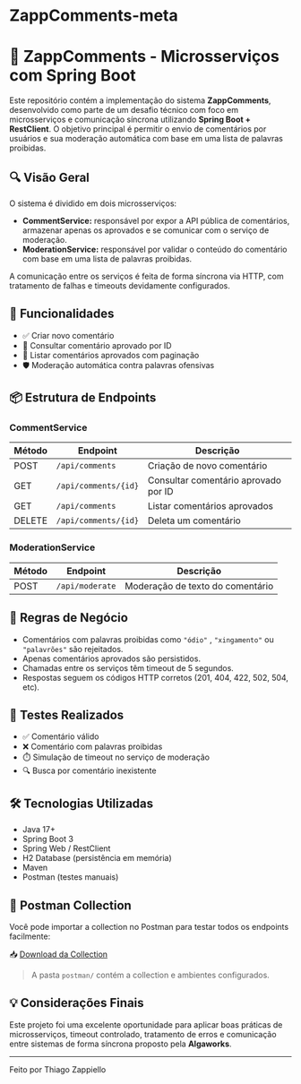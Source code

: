 # ZappComments-meta

# 📝 ZappComments - Microsserviços com Spring Boot

Este repositório contém a implementação do sistema **ZappComments**, desenvolvido como parte de um desafio técnico com foco em microsserviços e comunicação síncrona utilizando **Spring Boot + RestClient**. O objetivo principal é permitir o envio de comentários por usuários e sua moderação automática com base em uma lista de palavras proibidas.

## 🔍 Visão Geral

O sistema é dividido em dois microsserviços:

- **CommentService:** responsável por expor a API pública de comentários, armazenar apenas os aprovados e se comunicar com o serviço de moderação.
- **ModerationService:** responsável por validar o conteúdo do comentário com base em uma lista de palavras proibidas.

A comunicação entre os serviços é feita de forma síncrona via HTTP, com tratamento de falhas e timeouts devidamente configurados.

## 🚀 Funcionalidades

- ✅ Criar novo comentário
- 🔎 Consultar comentário aprovado por ID
- 📄 Listar comentários aprovados com paginação
- 🛡️ Moderação automática contra palavras ofensivas

## 📦 Estrutura de Endpoints

### CommentService

| Método | Endpoint              | Descrição                            |
|--------|-----------------------|--------------------------------------|
| POST   | `/api/comments`       | Criação de novo comentário           |
| GET    | `/api/comments/{id}`  | Consultar comentário aprovado por ID |
| GET    | `/api/comments`       | Listar comentários aprovados         |
| DELETE | `/api/comments/{id}`  | Deleta um comentário                 |

### ModerationService

| Método | Endpoint         | Descrição                              |
|--------|------------------|----------------------------------------|
| POST   | `/api/moderate`  | Moderação de texto do comentário       |

## 🔐 Regras de Negócio

- Comentários com palavras proibidas como `"ódio"` , `"xingamento"` ou `"palavrões"` são rejeitados.
- Apenas comentários aprovados são persistidos.
- Chamadas entre os serviços têm timeout de 5 segundos.
- Respostas seguem os códigos HTTP corretos (201, 404, 422, 502, 504, etc).

## 🧪 Testes Realizados

- ✅ Comentário válido
- ❌ Comentário com palavras proibidas
- ⏱️ Simulação de timeout no serviço de moderação
- 🔍 Busca por comentário inexistente

## 🛠 Tecnologias Utilizadas

- Java 17+
- Spring Boot 3
- Spring Web / RestClient
- H2 Database (persistência em memória)
- Maven
- Postman (testes manuais)

## 📂 Postman Collection

Você pode importar a collection no Postman para testar todos os endpoints facilmente:

📥 [Download da Collection](./postman/AlgaComments.postman_collection.json)

> A pasta `postman/` contém a collection e ambientes configurados.

## 💡 Considerações Finais

Este projeto foi uma excelente oportunidade para aplicar boas práticas de microsserviços, timeout controlado, tratamento de erros e comunicação entre sistemas de forma síncrona proposto pela **Algaworks**.

---

Feito por Thiago Zappiello

